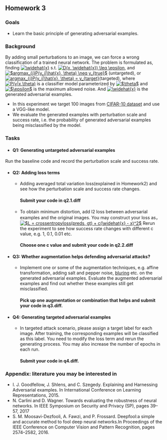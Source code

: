 ## Homework 3

### Goals
 * Learn the basic principle of generating adversarial examples.
### Background
By adding small perturbations to an image, we can force a wrong classification of a trained neural network. The problem is formulated as, finding <a href="https://www.codecogs.com/eqnedit.php?latex=\widehat{x}" target="_blank"><img src="https://latex.codecogs.com/gif.latex?\widehat{x}" title="\widehat{x}" /></a>
s.t. <a href="https://www.codecogs.com/eqnedit.php?latex=D(x,&space;\widehat{x})&space;\leq&space;\epsilon" target="_blank"><img src="https://latex.codecogs.com/gif.latex?D(x,&space;\widehat{x})&space;\leq&space;\epsilon" title="D(x, \widehat{x}) \leq \epsilon" /></a>, 
and <a href="https://www.codecogs.com/eqnedit.php?latex=$argmax_{j}P(y_j|\hat{x},&space;\theta)&space;\neq&space;y_{true}$" target="_blank"><img src="https://latex.codecogs.com/gif.latex?$argmax_{j}P(y_j|\hat{x},&space;\theta)&space;\neq&space;y_{true}$" title="$argmax_{j}P(y_j|\hat{x}, \theta) \neq y_{true}$" /></a> (untargeted),
or <a href="https://www.codecogs.com/eqnedit.php?latex=argmax_{j}P(y_j|\hat{x},&space;\theta)&space;=&space;y_{target}" target="_blank"><img src="https://latex.codecogs.com/gif.latex?argmax_{j}P(y_j|\hat{x},&space;\theta)&space;=&space;y_{target}" title="argmax_{j}P(y_j|\hat{x}, \theta) = y_{target}" /></a>(targeted), where <a href="https://www.codecogs.com/eqnedit.php?latex=P(y|x,\theta)" target="_blank"><img src="https://latex.codecogs.com/gif.latex?P(y|x,\theta)" title="P(y|x,\theta)" /></a> is a classifier model parameterized by <a href="https://www.codecogs.com/eqnedit.php?latex=$\theta$" target="_blank"><img src="https://latex.codecogs.com/gif.latex?$\theta$" title="$\theta$" /></a> and <a href="https://www.codecogs.com/eqnedit.php?latex=$\epsilon$" target="_blank"><img src="https://latex.codecogs.com/gif.latex?$\epsilon$" title="$\epsilon$" /></a> is the maximum allowed noise. And <a href="https://www.codecogs.com/eqnedit.php?latex=\widehat{x}" target="_blank"><img src="https://latex.codecogs.com/gif.latex?\widehat{x}" title="\widehat{x}" /></a> is the generated adversarial examples.

* In this experiment we target 100 images from [CIFAR-10 dataset](https://www.cs.toronto.edu/~kriz/cifar.html) and use a VGG-like model.
* We evaluate the generated examples with perturbation scale and success rate, i.e. the  probability of generated adversarial examples being misclassified by the model.


### Tasks

- #### Q1: Generating untargeted adversarial examples
 Run the baseline code and record the perturbation scale and success rate.

- #### Q2: Adding loss terms
   - Adding averaged total variation loss(explained in Homework2) and see how the perturbation scale and success rate changes.
     #### Submit your code in q2.1.diff
  - To obtain minimum distortion, add l2 loss between adversarial examples and the original images.
    You may construct your loss as，
<a href="https://www.codecogs.com/eqnedit.php?latex=$L&space;=&space;crossentropyloss(preds,&space;gt)&space;&plus;&space;c(\widehat{x}&space;-&space;x)^2$" target="_blank"><img src="https://latex.codecogs.com/gif.latex?$L&space;=&space;crossentropyloss(preds,&space;gt)&space;&plus;&space;c(\widehat{x}&space;-&space;x)^2$" title="$L = crossentropyloss(preds, gt) + c(\widehat{x} - x)^2$" /></a>
Rerun the experiment to see how success rate changes with different c value, e.g. 1, 0.1, 0.01 etc.
    #### Choose one c value and submit your code in q2.2.diff
- #### Q3: Whether augmentation helps defending adversarial attacks?
  - Implement one or some of the augmentation techniques, e.g. affine transformation, adding salt and pepper noise, [bluring](https://docs.opencv.org/3.1.0/d4/d13/tutorial_py_filtering.html) etc. on the generated adversarial examples. Evaluate the augmented adversarial examples and find out whether these examples still get misclassified.
    #### Pick up one augmentation or combination that helps and submit your code in q3.diff.
- #### Q4: Generating targeted adversarial examples
  - In targeted attack scenario, please assign a target label for each image. After training, the corresponding examples will be classified as this label. You need to modify the loss term and rerun the generating process. You may also increase the number of epochs in each run.
     #### Submit your code in q4.diff.


### Appendix: literature you may be interested in
- I. J. Goodfellow, J. Shlens, and C. Szegedy. Explaining and Harnessing Adversarial examples. In International Conference on Learning Representations, 2015.
- N. Carlini and D. Wagner. Towards evaluating the robustness of neural networks. In IEEE Symposium on Security and Privacy (SP), pages 39–57, 2017
- S. M. Moosavi-Dezfooli, A. Fawzi, and P. Frossard. Deepfool:a simple and accurate method to fool deep neural networks.In Proceedings of the IEEE Conference on Computer Vision and Pattern Recognition, pages 2574–2582, 2016.

